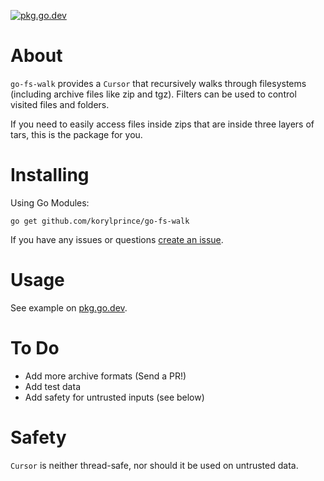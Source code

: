 [![pkg.go.dev](https://img.shields.io/badge/go.dev-reference-007d9c?logo=go&logoColor=white&style=flat-square)](https://pkg.go.dev/github.com/korylprince/go-fs-walk)

# About

`go-fs-walk` provides a `Cursor` that recursively walks through filesystems (including archive files like zip and tgz). Filters can be used to control visited files and folders.

If you need to easily access files inside zips that are inside three layers of tars, this is the package for you.

# Installing

Using Go Modules:

`go get github.com/korylprince/go-fs-walk`

If you have any issues or questions [create an issue](https://github.com/korylprince/go-fs-walk/issues).

# Usage

See example on [pkg.go.dev](https://pkg.go.dev/github.com/korylprince/go-fs-walk?tab=doc#pkg-examples).

# To Do

* Add more archive formats (Send a PR!)
* Add test data
* Add safety for untrusted inputs (see below)

# Safety

`Cursor` is neither thread-safe, nor should it be used on untrusted data.
